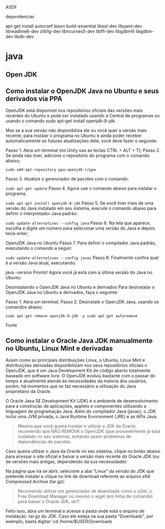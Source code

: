 
ASDF

dependencias

apt-get install autoconf bison build-essential libssl-dev libyaml-dev libreadline6-dev zlib1g-dev libncurses5-dev libffi-dev libgdbm6 libgdbm-dev libdb-dev







# java

## Open JDK

## Como instalar o OpenJDK Java no Ubuntu e seus derivados via PPA
OpenJDK está disponível nos repositórios oficiais das versões mais recentes do Ubuntu e pode ser instalado usando a Central de programas ou usando o comando sudo apt-get install openjdk-8-jdk.

Mas se a sua versão não disponibiliza ele ou você quer a versão mais recente, para instalar o programa no Ubuntu e ainda poder receber automaticamente as futuras atualizações dele, você deve fazer o seguinte:

Passo 1. Abra um terminal (no Unity use as teclas CTRL + ALT + T);
Passo 2. Se ainda não tiver, adicione o repositório do programa com o comando abaixo;

`sudo add-apt-repository ppa:openjdk-r/ppa`

Passo 3. Atualize o gerenciador de pacotes com o comando:

`sudo apt-get update`
Passo 4. Agora use o comando abaixo para instalar o programa;

`sudo apt-get install openjdk-8-jdk`
Passo 5. Se você tiver mais de uma versão do Java instalado em seu sistema, execute o comando abaixo para definir o interpretador Java padrão:

`sudo update-alternatives --config java`
Passo 6. Na tela que aparece, escolha e digite um número para selecionar uma versão do Java e depois tecle enter;

OpenJDK Java no Ubuntu
Passo 7. Para definir o compilador Java padrão, executando o comando a seguir:

`sudo update-alternatives --config javac`
Passo 8. Finalmente confira qual é a versão Java atual, executando:

java -version
Pronto! Agora você já está com a última versão do Java no Ubuntu.

Desinstalando o OpenJDK Java no Ubuntu e derivados
Para desinstalar o OpenJDK Java no Ubuntu e derivados, faça o seguinte:

Passo 1. Abra um terminal;
Passo 2. Desinstale o OpenJDK Java, usando os comandos abaixo;

`sudo apt-get remove openjdk-8-jdk -y
sudo apt-get autoremove`

Fonte



## Como instalar o Oracle Java JDK manualmente no Ubuntu, Linux Mint e derivadas

Assim como as principais distribuições Linux, o Ubuntu, Linux Mint e distribuições derivadas disponibilizam nos seus repositórios oficiais o OpenJDK, que é um Java Development Kit de código aberto totalmente baseado em software livre. O OpenJDK evoluiu bastante com o passar do tempo e atualmente atende às necessidades da maioria dos usuários, porém, há momentos que se faz necessário a utilização do Java proprietário da Oracle.

O Oracle Java SE Development Kit (JDK) é o ambiente de desenvolvimento para a construção de aplicações, applets e componentes utilizando a linguagem de programação Java. Além do compilador Java (javac), o JDK inclui uma JVM privada, o Java Runtime Environment (JRE) e as APIs Java.

>  Mesmo que você queira instalar e utilizar o JDK da Oracle, recomendo que NÃO REMOVA o OpenJDK (que provavelmente já está instalado no seu sistema), evitando assim problemas de dependências de pacotes.

Caso queira utilizar o Java da Oracle no seu sistema, clique no botão abaixo para acessar o site oficial e baixar a versão mais recente do Oracle JDK (ou de versões mais antigas, dependendo da sua necessidade):

Na página que irá se abrir, selecione a aba "Linux" da versão do JDK que pretende instalar e clique no link de download referente ao arquivo x64 Compressed Archive (tar.gz):

> Recomendo utilizar um gerenciador de downloads como o uGet, o Free Download Manager ou mesmo o wget (em linha de comando) para baixar o Oracle JDK, ok?!

Feito isso, abra um terminal e acesse a pasta onde está o arquivo de instalação .tar.gz do JDK. Caso ele esteja na sua pasta "Downloads", por exemplo, basta digitar:`cd /home/$USER/Downloads

